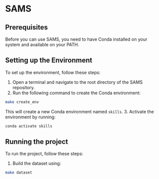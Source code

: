 # SAMS

## Prerequisites

Before you can use SAMS, you need to have Conda installed on your system and available on your PATH.

## Setting up the Environment

To set up the environment, follow these steps:

1. Open a terminal and navigate to the root directory of the SAMS repository.
2. Run the following command to create the Conda environment:
```bash
make create_env
```
This will create a new Conda environment named `skills`.
3. Activate the environment by running:
```bash
conda activate skills
```

## Running the project
To run the project, follow these steps:
1. Build the dataset using:
```bash
make dataset
```
